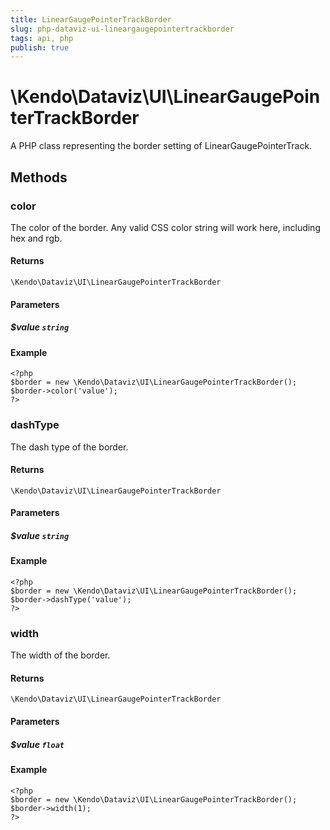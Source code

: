 ```yaml
---
title: LinearGaugePointerTrackBorder
slug: php-dataviz-ui-lineargaugepointertrackborder
tags: api, php
publish: true
---
```


# \Kendo\Dataviz\UI\LinearGaugePointerTrackBorder

A PHP class representing the border setting of LinearGaugePointerTrack.


## Methods

### color
The color of the border. Any valid CSS color string will work here, including hex and rgb.

#### Returns
`\Kendo\Dataviz\UI\LinearGaugePointerTrackBorder`

#### Parameters

##### $value `string`



#### Example 
    <?php
    $border = new \Kendo\Dataviz\UI\LinearGaugePointerTrackBorder();
    $border->color('value');
    ?>

### dashType
The dash type of the border.

#### Returns
`\Kendo\Dataviz\UI\LinearGaugePointerTrackBorder`

#### Parameters

##### $value `string`



#### Example 
    <?php
    $border = new \Kendo\Dataviz\UI\LinearGaugePointerTrackBorder();
    $border->dashType('value');
    ?>

### width
The width of the border.

#### Returns
`\Kendo\Dataviz\UI\LinearGaugePointerTrackBorder`

#### Parameters

##### $value `float`



#### Example 
    <?php
    $border = new \Kendo\Dataviz\UI\LinearGaugePointerTrackBorder();
    $border->width(1);
    ?>

 

